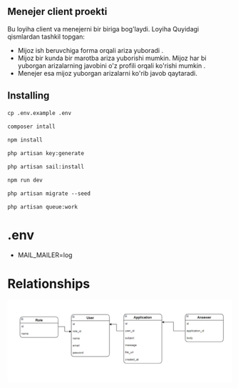 


## Menejer client proekti

Bu loyiha client va menejerni bir biriga bog'laydi. Loyiha Quyidagi qismlardan tashkil topgan:

- Mijoz ish beruvchiga forma orqali ariza yuboradi .
- Mijoz bir kunda bir marotba ariza yuborishi mumkin. Mijoz har bi yuborgan arizalarning javobini o'z profili orqali ko'rishi mumkin .
- Menejer esa mijoz yuborgan arizalarni ko'rib javob qaytaradi.

## Installing
```
cp .env.example .env
```
```
composer intall
```
```
npm install
```
```
php artisan key:generate
```

```
php artisan sail:install
```
```
npm run dev
```
```
php artisan migrate --seed
```
```
php artisan queue:work
```

# .env
-  MAIL_MAILER=log

# Relationships
![Releshinships](Releshinships.jpg)

